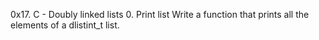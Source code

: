 0x17. C - Doubly linked lists
0. Print list
Write a function that prints all the elements of a dlistint_t list.
